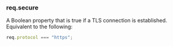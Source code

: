 <h3 id='req.secure'>req.secure</h3>
 
A Boolean property that is true if a TLS connection is established. Equivalent to the following:

<!-- eslint-disable no-unused-expressions -->

```js
req.protocol === "https";
```
